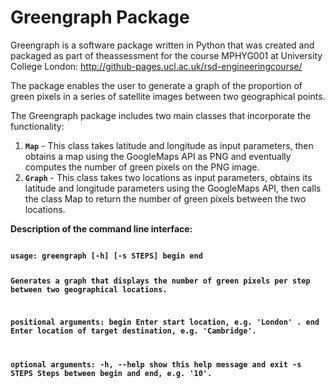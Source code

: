 # Greengraph Package

Greengraph is a software package written in Python that was created and packaged as part of theassessment for the course MPHYG001 at University College London:
http://github-pages.ucl.ac.uk/rsd-engineeringcourse/


The package enables the user to generate a graph of the proportion of green pixels in a series of satellite images between two geographical points.

The Greengraph package includes two main classes that incorporate the functionality:

1. <b><code>Map</code></b> - This class takes latitude and longitude as input parameters, then obtains a map using the GoogleMaps API as PNG and eventually computes the number of green pixels on the PNG image.
2. <b><code>Graph</code></b> - This class takes two locations as input parameters, obtains its latitude and longitude parameters using the GoogleMaps API, then calls the class Map to return the number of green pixels between the two locations.


<b>Description of the command line interface:<b>

<code>
usage: greengraph [-h] [-s STEPS] begin end

Generates a graph that displays the number of green
pixels per step between two geographical locations.

positional arguments:
  begin       Enter start location, e.g. 'London' .
  end         Enter location of target destination,
              e.g. 'Cambridge'.

optional arguments:
  -h, --help  show this help message and exit
  -s STEPS    Steps between begin and end, e.g. '10'.
  </code>
